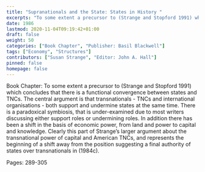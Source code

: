 ```yaml
---
title: "Supranationals and the State: States in History "
excerpts: "To some extent a precursor to (Strange and Stopford 1991) which concludes that there is a functional convergence between states and TNCs. The central argument is that transnationals - TNCs and international organisations - both support and undermine states at the same time. There is a paradoxical symbiosis, that is under-examined due to most writers discussing either support roles or undermining roles. In addition there has been a shift in the basis of economic power, from land and power to capital and knowledge. Clearly this part of Strange’s larger argument about the transnational power of capital and American TNCs, and represents the beginning of a shift away from the position suggesting a final authority of states over transnationals in (1984c)."
date: 1986
lastmod: 2020-11-04T09:19:42+01:00
draft: false
weight: 50
categories: ["Book Chapter", "Publisher: Basil Blackwell"]
tags: ["Economy", "Structures"]
contributors: ["Susan Strange", "Editor: John A. Hall"]
pinned: false
homepage: false
---
```


Book Chapter: To some extent a precursor to (Strange and Stopford 1991) which concludes that there is a functional convergence between states and TNCs. The central argument is that transnationals - TNCs and international organisations - both support and undermine states at the same time. There is a paradoxical symbiosis, that is under-examined due to most writers discussing either support roles or undermining roles. In addition there has been a shift in the basis of economic power, from land and power to capital and knowledge. Clearly this part of Strange’s larger argument about the transnational power of capital and American TNCs, and represents the beginning of a shift away from the position suggesting a final authority of states over transnationals in (1984c).

Pages: 289-305